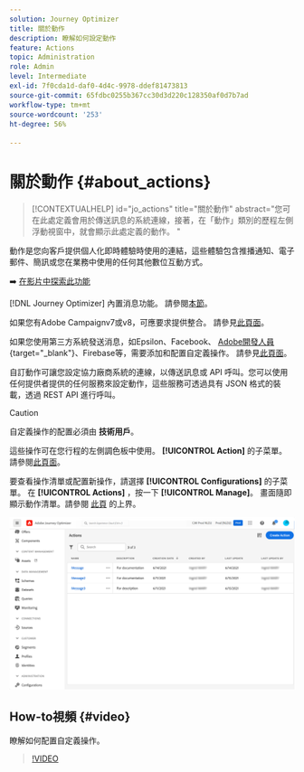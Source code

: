 ```yaml
---
solution: Journey Optimizer
title: 關於動作
description: 瞭解如何設定動作
feature: Actions
topic: Administration
role: Admin
level: Intermediate
exl-id: 7f0cda1d-daf0-4d4c-9978-ddef81473813
source-git-commit: 65fdbc0255b367cc30d3d220c128350af0d7b7ad
workflow-type: tm+mt
source-wordcount: '253'
ht-degree: 56%

---
```


# 關於動作 {#about_actions}

>[!CONTEXTUALHELP]
>id="jo_actions"
>title="關於動作"
>abstract="您可在此處定義會用於傳送訊息的系統連線，接著，在「動作」類別的歷程左側浮動視窗中，就會顯示此處定義的動作。 "

動作是您向客戶提供個人化即時體驗時使用的連結，這些體驗包含推播通知、電子郵件、簡訊或您在業務中使用的任何其他數位互動方式。

➡️ [在影片中探索此功能](#video)

[!DNL Journey Optimizer] 內置消息功能。 請參閱[本節](../messages/get-started-content.md)。

如果您有Adobe Campaignv7或v8，可應要求提供整合。 請參見[此頁面](../action/acc-action.md)。

如果您使用第三方系統發送消息，如Epsilon、Facebook、 [Adobe開發人員](https://developer.adobe.com){target=&quot;_blank&quot;}、Firebase等，需要添加和配置自定義操作。 請參見[此頁面](../action/about-custom-action-configuration.md)。

自訂動作可讓您設定協力廠商系統的連線，以傳送訊息或 API 呼叫。您可以使用任何提供者提供的任何服務來設定動作，這些服務可透過具有 JSON 格式的裝載，透過 REST API 進行呼叫。

>[!CAUTION]
>
>自定義操作的配置必須由 **技術用戶**。

這些操作可在您行程的左側調色板中使用。 **[!UICONTROL Action]** 的子菜單。 請參閱[此頁面](../building-journeys/about-journey-activities.md#action-activities)。

要查看操作清單或配置新操作，請選擇 **[!UICONTROL Configurations]** 的子菜單。 在  **[!UICONTROL Actions]** ，按一下 **[!UICONTROL Manage]**。 畫面隨即顯示動作清單。請參閱 [此頁](../start/user-interface.md) 的上界。

![](assets/custom1.png)

## How-to視頻 {#video}

瞭解如何配置自定義操作。

>[!VIDEO](https://video.tv.adobe.com/v/334257?quality=12)
